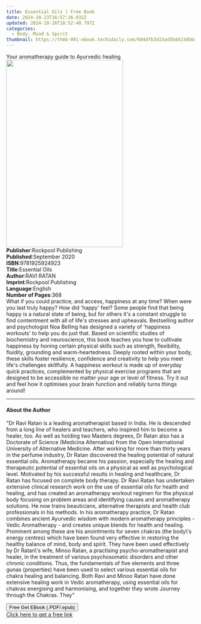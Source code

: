 ```yaml
---
title: Essential Oils | Free Book
date: 2024-10-23T16:57:26.032Z
updated: 2024-10-26T18:52:48.797Z
categories:
  - Body, Mind & Spirit
thumbnail: https://thmb-001-ebook.techidaily.com/684dfb3d15ad5bd423db6d38af4930b465ad69d7cee647db9c8f50964b37aa31.jpg
---
```

<main id="book-container">
  <div class="flex flex-col">
    <div class="book-brief flex-1 py-6 px-4 sm:p-6 md:py-10 md:px-8">
      <!-- brief-->
      <div class="book-brief-main">
        Your aromatherapy guide to Ayurvedic healing
      </div>
    </div>
    <div
      class="book-meta-info flex-1 grid gap-4 col-start-1 col-end-3 row-start-1 sm:mb-6 sm:grid-cols-4 lg:gap-6 lg:col-start-2 lg:row-end-6 lg:row-span-6 lg:mb-0"
    >
      <div
        class="book-meta-info-left place-content-center mt-4 p-4 text-sm leading-6 col-start-2 col-span-2 dark:text-slate-400"
      >
        <img
          class="w-full h-500 object-cover rounded-lg sm:h-255 sm:col-span-2 lg:col-span-full"
          src="https://img-001-ebook.techidaily.com/943ea0ba057ba12ec3c8a31037cd3516912cf0967d02524c07dc8003b046be58.jpg"
          alt=""
          width="312"
          height="500"
        />
      </div>
      <div
        class="book-meta-info-right mt-2 col-start-1 row-start-2 col-span-3 self-center"
      >
        <!-- meta data  -->
        <div class="flex flex-col px-4 md:px-8">
          <div class="flex-1">
            <strong>Publisher</strong>:<span class="px-2"
              >Rockpool Publishing</span
            >
          </div>
          <div class="flex-1">
            <strong>Published</strong>:<span class="px-2">September 2020</span>
          </div>
          <div class="flex-1">
            <strong>ISBN</strong>:<span class="px-2">9781925924923</span>
          </div>
          <div class="flex-1">
            <strong>Title</strong>:<span class="px-2">Essential Oils</span>
          </div>
          <div class="flex-1">
            <strong>Author</strong>:<span class="px-2">RAVI RATAN</span>
          </div>
          <div class="flex-1">
            <strong>Imprint</strong>:<span class="px-2"
              >Rockpool Publishing</span
            >
          </div>
          <div class="flex-1">
            <strong>Language</strong>:<span class="px-2">English</span>
          </div>
          <div class="flex-1">
            <strong>Number of Pages</strong>:<span class="px-2">368</span>
          </div>
        </div>
      </div>
    </div>
    <div class="book-description flex-1 py-6 px-4 sm:p-6 md:py-10 md:px-8">
      <div class="book-description-main">
        <div accordion-content="" id="description">
          What if you could practice, and access, happiness at any time? When
          were you last truly happy? How did 'happy' feel? Some people find that
          being happy is a natural state of being, but for others it's a
          constant struggle to find contentment with all of life's stresses and
          upheavals. Bestselling author and psychologist Noa Belling has
          designed a variety of 'happiness workouts' to help you do just that.
          Based on scientific studies of biochemistry and neuroscience, this
          book teaches you how to cultivate happiness by honing certain physical
          skills such as strength, flexibility, fluidity, grounding and
          warm-heartedness. Deeply rooted within your body, these skills foster
          resilience, confidence and creativity to help you meet life's
          challenges skillfully. A happiness workout is made up of everyday
          quick practices, complemented by physical exercise programs that are
          designed to be accessible no matter your age or level of fitness. Try
          it out and feel how it optimises your brain function and reliably
          turns things around!
        </div>
      </div>
    </div>
    <div class="book-excerpts flex-1 py-6 px-4 sm:p-6 md:py-10 md:px-8">
      <!-- excerpts-->
      <div class="book-excerpts-main">
        <hr />
        <h4 class="placeholder placeholder-heading">
          <span>About the Author</span>
        </h4>
        <p>
          "Dr Ravi Ratan is a leading aromatherapist based in India. He is
          descended from a long line of healers and teachers, who inspired him
          to become a healer, too. As well as holding two Masters degrees, Dr
          Ratan also has a Doctorate of Science (Medicina Alternativa) from the
          Open International University of Alternative Medicine. After working
          for more than thirty years in the perfume industry, Dr Ratan
          discovered the healing potential of natural essential oils.
          Aromatherapy became his passion, especially the healing and
          therapeutic potential of essential oils on a physical as well as
          psychological level. Motivated by his successful results in healing
          and healthcare, Dr Ratan has focused on complete body therapy. Dr Ravi
          Ratan has undertaken extensive clinical research work on the use of
          essential oils for health and healing, and has created an aromatherapy
          workout regimen for the physical body focusing on problem areas and
          identifying causes and aromatherapy solutions. He now trains
          beauticians, alternative therapists and health club professionals in
          his methods. In his aromatherapy practice, Dr Ratan combines ancient
          Ayurvedic wisdom with modern aromatherapy principles - Vedic
          Aromatherapy - and creates unique blends for health and healing.
          Prominent among these are his anointments for seven chakras (the
          body\'s energy centres) which have been found very effective in
          restoring the healthy balance of mind, body and spirit. They have been
          used effectively by Dr Ratan\'s wife, Minoo Ratan, a practising
          psycho-aromatherapist and healer, in the treatment of various
          psychosomatic disorders and other chronic conditions. Thus, the
          fundamentals of five elements and three gunas (properties) have been
          used to select various essential oils for chakra healing and
          balancing. Both Ravi and Minoo Ratan have done extensive healing work
          in Vedic aromatherapy, using essential oils for chakras energising and
          harmonising, and together they wrote Journey through the Chakras.
          They"
        </p>
      </div>
    </div>
    <div
      class="book-about-author flex-1 py-6 px-4 sm:p-6 md:py-10 md:px-8"
    ></div>
    <div class="book-free-get flex-1 py-6 px-4 sm:p-6 md:py-10 md:px-8">
      <button
        id="btn-free-get"
        class="bg-blue-500 hover:bg-blue-700 text-white font-bold py-2 px-4 rounded"
      >
        Free Get EBook (.PDF/.epub)
      </button>
      <div id="countdown-display" class="px-2 text-lg mt-2"></div>
      <a
        id="free-link"
        class="hidden bg-blue-500 hover:bg-blue-700 text-white font-bold py-2 px-4 rounded"
        href="https://www.ebooks.com/en-us/book/211372605/essential-oils/ravi-ratan/"
        target="_blank"
        >Click here to get a free link</a
      >
    </div>
    <script>
      let countdownTime = 0;
      let countdownInterval = null;
      document
        .getElementById('btn-free-get')
        .addEventListener('click', startCountdown);
      function startCountdown() {
        countdownTime = new Date().getTime() + 60000 * 3;
        countdownInterval = setInterval(updateCountdown, 1000);
        document.getElementById('btn-free-get').disabled = true;
        document
          .getElementById('btn-free-get')
          .classList.add('bg-gray-500', 'cursor-not-allowed');
      }
      function updateCountdown() {
        let currentTime = new Date().getTime();
        let timeLeft = countdownTime - currentTime;
        let secondsLeft = Math.floor(timeLeft / 1000);
        document.getElementById('countdown-display').innerHTML =
          `Remaining time: ${secondsLeft} seconds.`;
        if (secondsLeft <= 0) {
          clearInterval(countdownInterval);
          document.getElementById('btn-free-get').classList.add('hidden');
          document.getElementById('free-link').classList.remove('hidden');
          document.getElementById('countdown-display').innerHTML = '';
        }
      }
    </script>
  </div>
</main>

<ins class="adsbygoogle"
      style="display:block"
      data-ad-client="ca-pub-7571918770474297"
      data-ad-slot="8358498916"
      data-ad-format="auto"
      data-full-width-responsive="true"></ins>
    
